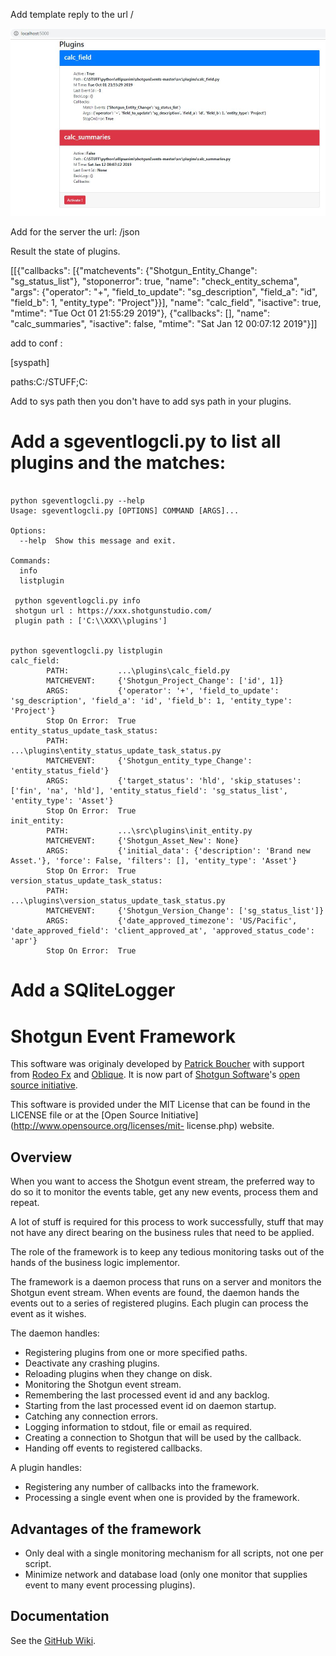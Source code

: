 Add template reply to the url / 

![ScreenShot](screenshot.jpg)


Add for the server the url:
/json

Result the state of plugins.

[[{"callbacks": [{"matchevents": {"Shotgun_Entity_Change": "sg_status_list"}, "stoponerror": true, "name": "check_entity_schema", "args": {"operator": "+", "field_to_update": "sg_description", "field_a": "id", "field_b": 1, "entity_type": "Project"}}], "name": "calc_field", "isactive": true, "mtime": "Tue Oct 01 21:55:29 2019"}, {"callbacks": [], "name": "calc_summaries", "isactive": false, "mtime": "Sat Jan 12 00:07:12 2019"}]]

add to conf :

[syspath]

paths:C:/STUFF;C:

Add to sys path then you don't have to add sys path in your plugins.

# Add a  sgeventlogcli.py to list all plugins and the matches:

```

python sgeventlogcli.py --help
Usage: sgeventlogcli.py [OPTIONS] COMMAND [ARGS]...

Options:
  --help  Show this message and exit.

Commands:
  info
  listplugin
  
 python sgeventlogcli.py info
 shotgun url : https://xxx.shotgunstudio.com/
 plugin path : ['C:\\XXX\\plugins']
  

python sgeventlogcli.py listplugin
calc_field:
        PATH:           ...\plugins\calc_field.py
        MATCHEVENT:     {'Shotgun_Project_Change': ['id', 1]}
        ARGS:           {'operator': '+', 'field_to_update': 'sg_description', 'field_a': 'id', 'field_b': 1, 'entity_type': 'Project'}
        Stop On Error:  True
entity_status_update_task_status:
        PATH:           ...\plugins\entity_status_update_task_status.py
        MATCHEVENT:     {'Shotgun_entity_type_Change': 'entity_status_field'}
        ARGS:           {'target_status': 'hld', 'skip_statuses': ['fin', 'na', 'hld'], 'entity_status_field': 'sg_status_list', 'entity_type': 'Asset'}
        Stop On Error:  True
init_entity:
        PATH:           ...\src\plugins\init_entity.py
        MATCHEVENT:     {'Shotgun_Asset_New': None}
        ARGS:           {'initial_data': {'description': 'Brand new Asset.'}, 'force': False, 'filters': [], 'entity_type': 'Asset'}
        Stop On Error:  True
version_status_update_task_status:
        PATH:           ...\plugins\version_status_update_task_status.py
        MATCHEVENT:     {'Shotgun_Version_Change': ['sg_status_list']}
        ARGS:           {'date_approved_timezone': 'US/Pacific', 'date_approved_field': 'client_approved_at', 'approved_status_code': 'apr'}
        Stop On Error:  True
```

# Add a SQliteLogger 

# Shotgun Event Framework

This software was originaly developed by [Patrick
Boucher](http://www.patrickboucher.com) with support from [Rodeo
Fx](http://rodeofx.com) and [Oblique](http://obliquefx.com). It is now part of
[Shotgun Software](http://www.shotgunsoftware.com)'s [open source
initiative](https://github.com/shotgunsoftware).

This software is provided under the MIT License that can be found in the LICENSE
file or at the [Open Source Initiative](http://www.opensource.org/licenses/mit-
license.php) website.


## Overview

When you want to access the Shotgun event stream, the preferred way to do so it
to monitor the events table, get any new events, process them and repeat.

A lot of stuff is required for this process to work successfully, stuff that may
not have any direct bearing on the business rules that need to be applied.

The role of the framework is to keep any tedious monitoring tasks out of the
hands of the business logic implementor.

The framework is a daemon process that runs on a server and monitors the Shotgun
event stream. When events are found, the daemon hands the events out to a series
of registered plugins. Each plugin can process the event as it wishes.

The daemon handles:

- Registering plugins from one or more specified paths.
- Deactivate any crashing plugins.
- Reloading plugins when they change on disk.
- Monitoring the Shotgun event stream.
- Remembering the last processed event id and any backlog.
- Starting from the last processed event id on daemon startup.
- Catching any connection errors.
- Logging information to stdout, file or email as required.
- Creating a connection to Shotgun that will be used by the callback.
- Handing off events to registered callbacks.

A plugin handles:

- Registering any number of callbacks into the framework.
- Processing a single event when one is provided by the framework.


## Advantages of the framework

- Only deal with a single monitoring mechanism for all scripts, not one per
  script.
- Minimize network and database load (only one monitor that supplies event to
  many event processing plugins).
  

## Documentation

See the [GitHub Wiki](https://github.com/shotgunsoftware/shotgunEvents/wiki).
